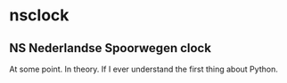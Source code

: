 # nsclock
## NS Nederlandse Spoorwegen clock
At some point. In theory. If I ever understand the first thing about Python.

